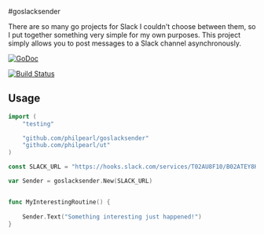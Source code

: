 #goslacksender

There are so many go projects for Slack I couldn't choose between them, so I put together something very simple for my own purposes. This project simply allows you to post messages to a Slack channel asynchronously.

[![GoDoc](https://godoc.org/github.com/philpearl/goslacksender?status.svg)](https://godoc.org/github.com/philpearl/goslacksender)

[![Build Status](https://travis-ci.org/philpearl/goslacksender.svg)](https://travis-ci.org/philpearl/goslacksender)

## Usage

```go
import (
	"testing"

	"github.com/philpearl/goslacksender"
	"github.com/philpearl/ut"
)

const SLACK_URL = "https://hooks.slack.com/services/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"

var Sender = goslacksender.New(SLACK_URL)


func MyInterestingRoutine() {
	
	Sender.Text("Something interesting just happened!")
}
```